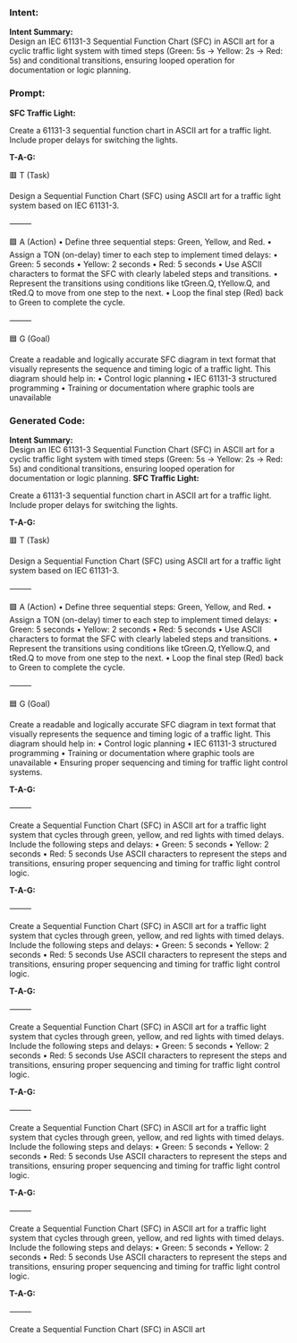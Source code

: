 ### Intent:
**Intent Summary:**  
Design an IEC 61131-3 Sequential Function Chart (SFC) in ASCII art for a cyclic traffic light system with timed steps (Green: 5s → Yellow: 2s → Red: 5s) and conditional transitions, ensuring looped operation for documentation or logic planning.

### Prompt:
**SFC Traffic Light:**

Create a 61131-3 sequential function chart in ASCII art for a traffic light. Include proper delays for switching the lights.

**T-A-G:**

🟥 T (Task)

Design a Sequential Function Chart (SFC) using ASCII art for a traffic light system based on IEC 61131-3.

⸻

🟩 A (Action)
	•	Define three sequential steps: Green, Yellow, and Red.
	•	Assign a TON (on-delay) timer to each step to implement timed delays:
	•	Green: 5 seconds
	•	Yellow: 2 seconds
	•	Red: 5 seconds
	•	Use ASCII characters to format the SFC with clearly labeled steps and transitions.
	•	Represent the transitions using conditions like tGreen.Q, tYellow.Q, and tRed.Q to move from one step to the next.
	•	Loop the final step (Red) back to Green to complete the cycle.

⸻

🟦 G (Goal)

Create a readable and logically accurate SFC diagram in text format that visually represents the sequence and timing logic of a traffic light. This diagram should help in:
	•	Control logic planning
	•	IEC 61131-3 structured programming
	•	Training or documentation where graphic tools are unavailable

### Generated Code:
**Intent Summary:**  
Design an IEC 61131-3 Sequential Function Chart (SFC) in ASCII art for a cyclic traffic light system with timed steps (Green: 5s → Yellow: 2s → Red: 5s) and conditional transitions, ensuring looped operation for documentation or logic planning.
**SFC Traffic Light:**

Create a 61131-3 sequential function chart in ASCII art for a traffic light. Include proper delays for switching the lights.

**T-A-G:**

🟥 T (Task)

Design a Sequential Function Chart (SFC) using ASCII art for a traffic light system based on IEC 61131-3.

⸻

🟩 A (Action)
	•	Define three sequential steps: Green, Yellow, and Red.
	•	Assign a TON (on-delay) timer to each step to implement timed delays:
	•	Green: 5 seconds
	•	Yellow: 2 seconds
	•	Red: 5 seconds
	•	Use ASCII characters to format the SFC with clearly labeled steps and transitions.
	•	Represent the transitions using conditions like tGreen.Q, tYellow.Q, and tRed.Q to move from one step to the next.
	•	Loop the final step (Red) back to Green to complete the cycle.

⸻

🟦 G (Goal)

Create a readable and logically accurate SFC diagram in text format that visually represents the sequence and timing logic of a traffic light. This diagram should help in:
	•	Control logic planning
	•	IEC 61131-3 structured programming
	•	Training or documentation where graphic tools are unavailable
	•	Ensuring proper sequencing and timing for traffic light control systems.

**T-A-G:**

⸻

Create a Sequential Function Chart (SFC) in ASCII art for a traffic light system that cycles through green, yellow, and red lights with timed delays. Include the following steps and delays:
	•	Green: 5 seconds
	•	Yellow: 2 seconds
	•	Red: 5 seconds
	Use ASCII characters to represent the steps and transitions, ensuring proper sequencing and timing for traffic light control logic.

**T-A-G:**

⸻

Create a Sequential Function Chart (SFC) in ASCII art for a traffic light system that cycles through green, yellow, and red lights with timed delays. Include the following steps and delays:
	•	Green: 5 seconds
	•	Yellow: 2 seconds
	•	Red: 5 seconds
	Use ASCII characters to represent the steps and transitions, ensuring proper sequencing and timing for traffic light control logic.

**T-A-G:**

⸻

Create a Sequential Function Chart (SFC) in ASCII art for a traffic light system that cycles through green, yellow, and red lights with timed delays. Include the following steps and delays:
	•	Green: 5 seconds
	•	Yellow: 2 seconds
	•	Red: 5 seconds
	Use ASCII characters to represent the steps and transitions, ensuring proper sequencing and timing for traffic light control logic.

**T-A-G:**

⸻

Create a Sequential Function Chart (SFC) in ASCII art for a traffic light system that cycles through green, yellow, and red lights with timed delays. Include the following steps and delays:
	•	Green: 5 seconds
	•	Yellow: 2 seconds
	•	Red: 5 seconds
	Use ASCII characters to represent the steps and transitions, ensuring proper sequencing and timing for traffic light control logic.

**T-A-G:**

⸻

Create a Sequential Function Chart (SFC) in ASCII art for a traffic light system that cycles through green, yellow, and red lights with timed delays. Include the following steps and delays:
	•	Green: 5 seconds
	•	Yellow: 2 seconds
	•	Red: 5 seconds
	Use ASCII characters to represent the steps and transitions, ensuring proper sequencing and timing for traffic light control logic.

**T-A-G:**

⸻

Create a Sequential Function Chart (SFC) in ASCII art
